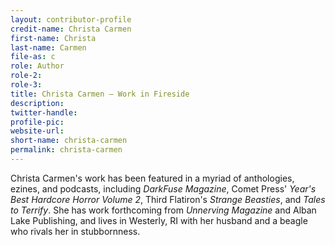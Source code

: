 ```yaml
---
layout: contributor-profile
credit-name: Christa Carmen
first-name: Christa
last-name: Carmen
file-as: c
role: Author
role-2:
role-3:
title: Christa Carmen — Work in Fireside
description:
twitter-handle:
profile-pic:
website-url:
short-name: christa-carmen
permalink: christa-carmen
---
```

Christa Carmen's work has been featured in a myriad of anthologies, ezines, and podcasts, including _DarkFuse Magazine_, Comet Press' _Year's Best Hardcore Horror Volume 2_, Third Flatiron's _Strange Beasties_, and _Tales to Terrify_. She has work forthcoming from _Unnerving Magazine_ and Alban Lake Publishing, and lives in Westerly, RI with her husband and a beagle who rivals her in stubbornness.
